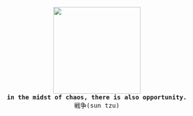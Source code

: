 <!---
  ┓┏┏┳┓
  ┗┻┛┗┗     
  @um ~ uyuyorum
-->
<p align="center">
  <img src="https://i.giphy.com/D6aoDE0OSYiYojubBW.webp" height="200"><br>
  <samp><b>in the midst of chaos, there is also opportunity.</b></samp><br>
  <samp>戦争(sun tzu)</samp>
</p>
